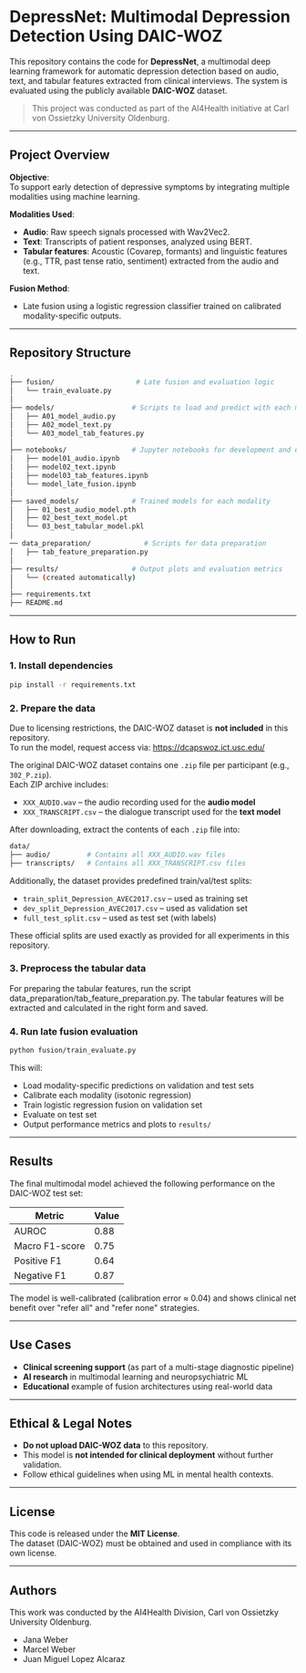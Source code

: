 # DepressNet: Multimodal Depression Detection Using DAIC-WOZ

This repository contains the code for **DepressNet**, a multimodal deep learning framework for automatic depression detection based on audio, text, and tabular features extracted from clinical interviews. The system is evaluated using the publicly available **DAIC-WOZ** dataset.

> This project was conducted as part of the AI4Health initiative at Carl von Ossietzky University Oldenburg.

---

## Project Overview

**Objective**:  
To support early detection of depressive symptoms by integrating multiple modalities using machine learning.

**Modalities Used**:

- **Audio**: Raw speech signals processed with Wav2Vec2.
- **Text**: Transcripts of patient responses, analyzed using BERT.
- **Tabular features**: Acoustic (Covarep, formants) and linguistic features (e.g., TTR, past tense ratio, sentiment) extracted from the audio and text.

**Fusion Method**:

- Late fusion using a logistic regression classifier trained on calibrated modality-specific outputs.

---

## Repository Structure

```bash
.
├── fusion/                    # Late fusion and evaluation logic
│   └── train_evaluate.py
│
├── models/                   # Scripts to load and predict with each modality
│   ├── A01_model_audio.py
│   ├── A02_model_text.py
│   └── A03_model_tab_features.py
│
├── notebooks/                # Jupyter notebooks for development and exploration
│   ├── model01_audio.ipynb
│   ├── model02_text.ipynb
│   ├── model03_tab_features.ipynb
│   └── model_late_fusion.ipynb
│
├── saved_models/             # Trained models for each modality
│   ├── 01_best_audio_model.pth
│   ├── 02_best_text_model.pt
│   └── 03_best_tabular_model.pkl
│
── data_preparation/             # Scripts for data preparation
│   ├── tab_feature_preparation.py
│
├── results/                  # Output plots and evaluation metrics
│   └── (created automatically)
│
├── requirements.txt
├── README.md
```

---

## How to Run

### 1. Install dependencies

```bash
pip install -r requirements.txt
```

### 2. Prepare the data

Due to licensing restrictions, the DAIC-WOZ dataset is **not included** in this repository.  
To run the model, request access via: https://dcapswoz.ict.usc.edu/

The original DAIC-WOZ dataset contains one `.zip` file per participant (e.g., `302_P.zip`).  
Each ZIP archive includes:

- `XXX_AUDIO.wav` – the audio recording used for the **audio model**
- `XXX_TRANSCRIPT.csv` – the dialogue transcript used for the **text model**

After downloading, extract the contents of each `.zip` file into:

```bash
data/
├── audio/         # Contains all XXX_AUDIO.wav files
├── transcripts/   # Contains all XXX_TRANSCRIPT.csv files
```

Additionally, the dataset provides predefined train/val/test splits:

- `train_split_Depression_AVEC2017.csv` – used as training set
- `dev_split_Depression_AVEC2017.csv` – used as validation set
- `full_test_split.csv` – used as test set (with labels)

These official splits are used exactly as provided for all experiments in this repository.

### 3. Preprocess the tabular data

For preparing the tabular features, run the script data_preparation/tab_feature_preparation.py. The tabular features will be extracted and calculated in the right form and saved.

### 4. Run late fusion evaluation

```bash
python fusion/train_evaluate.py
```

This will:

- Load modality-specific predictions on validation and test sets
- Calibrate each modality (isotonic regression)
- Train logistic regression fusion on validation set
- Evaluate on test set
- Output performance metrics and plots to `results/`

---

## Results

The final multimodal model achieved the following performance on the DAIC-WOZ test set:

| Metric         | Value |
|----------------|-------|
| AUROC          | 0.88  |
| Macro F1-score | 0.75  |
| Positive F1    | 0.64  |
| Negative F1    | 0.87  |

The model is well-calibrated (calibration error ≈ 0.04) and shows clinical net benefit over "refer all" and "refer none" strategies.

---

## Use Cases

- **Clinical screening support** (as part of a multi-stage diagnostic pipeline)
- **AI research** in multimodal learning and neuropsychiatric ML
- **Educational** example of fusion architectures using real-world data

---

##  Ethical & Legal Notes

- **Do not upload DAIC-WOZ data** to this repository.
- This model is **not intended for clinical deployment** without further validation.
- Follow ethical guidelines when using ML in mental health contexts.

---

## License

This code is released under the **MIT License**.  
The dataset (DAIC-WOZ) must be obtained and used in compliance with its own license.

---

## Authors

This work was conducted by the AI4Health Division, Carl von Ossietzky University Oldenburg.

- Jana Weber
- Marcel Weber
- Juan Miguel Lopez Alcaraz
